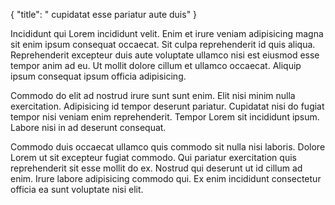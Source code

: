 {
  "title": " cupidatat esse pariatur aute duis"
}

Incididunt qui Lorem incididunt velit. Enim et irure veniam adipisicing magna sit enim ipsum consequat occaecat. Sit culpa reprehenderit id quis aliqua. Reprehenderit excepteur duis aute voluptate ullamco nisi est eiusmod esse tempor anim ad eu. Ut mollit dolore cillum et ullamco occaecat. Aliquip ipsum consequat ipsum officia adipisicing.

Commodo do elit ad nostrud irure sunt sunt enim. Elit nisi minim nulla exercitation. Adipisicing id tempor deserunt pariatur. Cupidatat nisi do fugiat tempor nisi veniam enim reprehenderit. Tempor Lorem sit incididunt ipsum. Labore nisi in ad deserunt consequat.

Commodo duis occaecat ullamco quis commodo sit nulla nisi laboris. Dolore Lorem ut sit excepteur fugiat commodo. Qui pariatur exercitation quis reprehenderit sit esse mollit do ex. Nostrud qui deserunt ut id cillum ad enim. Irure labore adipisicing commodo qui. Ex enim incididunt consectetur officia ea sunt voluptate nisi elit.